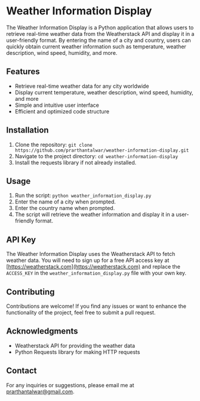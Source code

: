 # Weather Information Display

The Weather Information Display is a Python application that allows users to retrieve real-time weather data from the Weatherstack API and display it in a user-friendly format. By entering the name of a city and country, users can quickly obtain current weather information such as temperature, weather description, wind speed, humidity, and more.

## Features

- Retrieve real-time weather data for any city worldwide
- Display current temperature, weather description, wind speed, humidity, and more
- Simple and intuitive user interface
- Efficient and optimized code structure

## Installation

1. Clone the repository: `git clone https://github.com/prarthantalwar/weather-information-display.git`
2. Navigate to the project directory: `cd weather-information-display`
3. Install the requests library if not already installed.

## Usage

1. Run the script: `python weather_information_display.py`
2. Enter the name of a city when prompted.
3. Enter the country name when prompted.
4. The script will retrieve the weather information and display it in a user-friendly format.

## API Key

The Weather Information Display uses the Weatherstack API to fetch weather data. You will need to sign up for a free API access key at [https://weatherstack.com](https://weatherstack.com) and replace the `ACCESS_KEY` in the `weather_information_display.py` file with your own key.

## Contributing

Contributions are welcome! If you find any issues or want to enhance the functionality of the project, feel free to submit a pull request.

## Acknowledgments

- Weatherstack API for providing the weather data
- Python Requests library for making HTTP requests

## Contact

For any inquiries or suggestions, please email me at [prarthantalwar@gmail.com](mailto:prarthantalwar@gmail.com).
